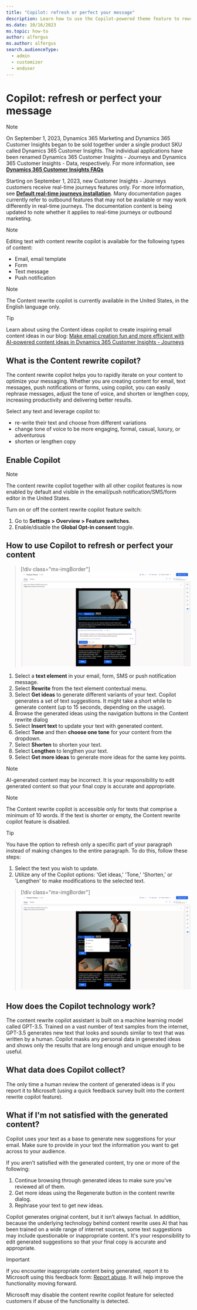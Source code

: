 ```yaml
---
title: "Copilot: refresh or perfect your message"
description: Learn how to use the Copilot-powered theme feature to rewrite your emails in Dynamics 365 Customer Insights - Journeys.
ms.date: 10/16/2023
ms.topic: how-to
author: alfergus
ms.author: alfergus
search.audienceType: 
  - admin
  - customizer
  - enduser
---
```


# Copilot: refresh or perfect your message

> [!NOTE]
> On September 1, 2023, Dynamics 365 Marketing and Dynamics 365 Customer Insights began to be sold together under a single product SKU called Dynamics 365 Customer Insights. The individual applications have been renamed Dynamics 365 Customer Insights - Journeys and Dynamics 365 Customer Insights - Data, respectively. For more information, see [**Dynamics 365 Customer Insights FAQs**](https://review.learn.microsoft.com/en-us/dynamics365/marketing/ci-faq)
>
> Starting on September 1, 2023, new Customer Insights - Journeys customers receive real-time journeys features only. For more information, see [**Default real-time journeys installation**](https://review.learn.microsoft.com/en-us/dynamics365/marketing/real-time-marketing-move#default-customer-insights---journeys-installation). Many documentation pages currently refer to outbound features that may not be available or may work differently in real-time journeys. The documentation content is being updated to note whether it applies to real-time journeys or outbound marketing.

> [!NOTE]
> Editing text with content rewrite copilot is available for the following types of content:
> - Email, email template 
> - Form
> - Text message
> - Push notification

> [!NOTE]
> The Content rewrite copilot is currently available in the United States, in the English language only.

> [!Tip]
> Learn about using the Content ideas copilot to create inspiring email content ideas in our blog: [Make email creation fun and more efficient with AI-powered content ideas in Dynamics 365 Customer Insights - Journeys](https://cloudblogs.microsoft.com/dynamics365/it/2022/11/30/engage-your-customers-faster-with-ai-powered-marketing-email-content/)

## What is the Content rewrite copilot?

The content rewrite copilot helps you to rapidly iterate on your content to optimize your messaging. Whether you are creating content for email, text messages, push notifications or forms, using copilot, you can easily rephrase messages, adjust the tone of voice, and shorten or lengthen copy, increasing productivity and delivering better results.

Select any text and leverage copilot to:
- re-write their text and choose from different variations
- change tone of voice to be more engaging, formal, casual, luxury, or adventurous  
- shorten or lengthen copy 

## Enable Copilot

> [!NOTE]
> The content rewrite copilot together with all other copilot features is now enabled by default and visible in the email/push notification/SMS/form editor in the United States.

Turn on or off the content rewrite copilot feature switch:
1. Go to **Settings > Overview > Feature switches**.
1. Enable/disable the **Global Opt-in consent** toggle.

## How to use Copilot to refresh or perfect your content

> [!div class="mx-imgBorder"]
> ![Copilot screenshot with tone selection](media/tone-selection-for-copilot.png "Copilot screenshot with tone selection")

1. Select a **text element** in your email, form, SMS or push notification message.
1. Select **Rewrite** from the text element contextual menu.
1. Select **Get ideas** to generate different variants of your text. Copilot generates a set of text suggestions. It might take a short while to generate content (up to 15 seconds, depending on the usage).
1. Browse the generated ideas using the navigation buttons in the Content rewrite dialog
1. Select **Insert text** to update your text with generated content.
1. Select **Tone** and then **choose one tone** for your content from the dropdown.
1. Select **Shorten** to shorten your text.
1. Select **Lengthen** to lengthen your text.
1. Select **Get more ideas** to generate more ideas for the same key points.

> [!NOTE]
> AI-generated content may be incorrect. It is your responsibility to edit generated content so that your final copy is accurate and appropriate.

> [!NOTE]
> The Content rewrite copilot is accessible only for texts that comprise a minimum of 10 words. If the text is shorter or empty, the Content rewrite copilot feature is disabled.

> [!Tip]
> You have the option to refresh only a specific part of your paragraph instead of making changes to the entire paragraph. To do this, follow these steps:
> 1. Select the text you wish to update.
> 1. Utilize any of the Copilot options: 'Get ideas,' 'Tone,' 'Shorten,' or 'Lengthen' to make modifications to the selected text.

> [!div class="mx-imgBorder"]
> ![Copilot screenshot with selected editable text facility](media/selected-editable-text-facility.png "Copilot screenshot with selected editable text facility")

## How does the Copilot technology work?

The content rewrite copilot assistant is built on a machine learning model called GPT-3.5. Trained on a vast number of text samples from the internet, GPT-3.5 generates new text that looks and sounds similar to text that was written by a human. Copilot masks any personal data in generated ideas and shows only the results that are long enough and unique enough to be useful.

## What data does Copilot collect?

The only time a human review the content of generated ideas is if you report it to Microsoft (using a quick feedback survey built into the content rewrite copilot feature).

## What if I'm not satisfied with the generated content?

Copilot uses your text as a base to generate new suggestions for your email. Make sure to provide in your text the information you want to get across to your audience.
 
If you aren't satisfied with the generated content, try one or more of the following:
1. Continue browsing through generated ideas to make sure you’ve reviewed all of them.
1. Get more ideas using the Regenerate button in the content rewrite dialog.
1. Rephrase your text to get new ideas.

Copilot generates original content, but it isn’t always factual. In addition, because the underlying technology behind content rewrite uses AI that has been trained on a wide range of internet sources, some text suggestions may include questionable or inappropriate content. It's your responsibility to edit generated suggestions so that your final copy is accurate and appropriate.

> [!IMPORTANT]
> If you encounter inappropriate content being generated, report it to Microsoft using this feedback form: [Report abuse](https://msrc.microsoft.com/report/abuse?ThreatType=URL&IncidentType=Responsible%20AI&SourceUrl=https://dynamics.microsoft.com/marketing/overview/). It will help improve the functionality moving forward.
>
> Microsoft may disable the content rewrite copilot feature for selected customers if abuse of the functionality is detected.
